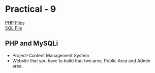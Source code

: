 # Practical - 9

<a href="https://github.com/anuragbansal009/webtechpractical-sem4/tree/main/Practical-9/CO19313-CMS">PHP Files</a><br>
<a href="https://github.com/anuragbansal009/webtechpractical-sem4/tree/main/Practical-9/project_cms.sql">SQL File</a><br>

## PHP and MySQLi

- Project-Content Management System
- Website that you have to build that two area, Public Area and Admin area.
